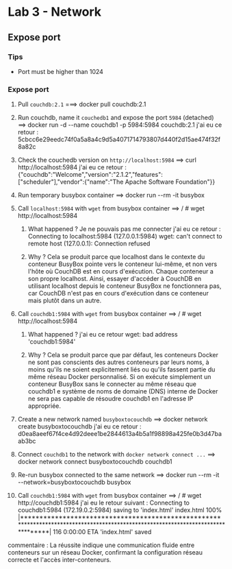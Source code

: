 # Lab 3 - Network

## Expose port

### Tips

- Port must be higher than 1024

### Expose port

1. Pull `couchdb:2.1`
===> docker pull couchdb:2.1

2. Run couchdb, name it `couchedb1` and expose the port `5984` (detached)
==> docker run -d --name couchdb1 -p 5984:5984 couchdb:2.1
j'ai eu ce retour : 5cbcc6e29eedc74f0a5a8a4c9d5a4071714793807d440f2d15ae474f32f8a82c

3. Check the couchedb version on `http://localhost:5984`
==> curl http://localhost:5984
j'ai eu ce retour :  {"couchdb":"Welcome","version":"2.1.2","features":["scheduler"],"vendor":{"name":"The Apache Software Foundation"}}

4. Run temporary busybox container
==>  docker run --rm -it busybox

5. Call `localhost:5984` with `wget` from busybox container 
==> / # wget http://localhost:5984
   
   1. What happened ?
   Je ne pouvais pas me connecter 
   j'ai eu ce retour :
   Connecting to localhost:5984 (127.0.0.1:5984)
   wget: can't connect to remote host (127.0.0.1): Connection refused
   
   2. Why ?
   Cela se produit parce que localhost dans le contexte du conteneur BusyBox pointe vers le conteneur lui-même, et non vers l'hôte où CouchDB est en cours d'exécution. Chaque conteneur a son propre localhost. Ainsi, essayer d'accéder à CouchDB en utilisant localhost depuis le conteneur BusyBox ne fonctionnera pas, car CouchDB n'est pas en cours d'exécution dans ce conteneur mais plutôt dans un autre.

6. Call `couchdb1:5984` with `wget` from busybox container
==> / # wget http://localhost:5984

   1. What happened ?
   j'ai eu ce retour 
   wget: bad address 'couchdb1:5984'

   2. Why ?
   Cela se produit parce que par défaut, les conteneurs Docker ne sont pas conscients des autres conteneurs par leurs noms, à moins qu'ils ne soient explicitement liés ou qu'ils fassent partie du même réseau Docker personnalisé. Si on exécute simplement un conteneur BusyBox sans le connecter au même réseau que couchdb1 e système de noms de domaine (DNS) interne de Docker ne sera pas capable de résoudre couchdb1 en l'adresse IP appropriée.

7. Create a new network named `busyboxtocouchdb`
==> docker network create busyboxtocouchdb
j'ai eu ce retour : d0ea8aeef67f4ce4d92deee1be2844613a4b5a1f98898a425fe0b3d47baab3bc

8. Connect `couchdb1` to the network with `docker network connect ...`
==> docker network connect busyboxtocouchdb couchdb1

9. Re-run busybox connected to the same network
==> docker run --rm -it --network=busyboxtocouchdb busybox

10. Call `couchdb1:5984` with `wget` from busybox container
==> / # wget http://couchdb1:5984
j'ai eu le retour suivant :
Connecting to couchdb1:5984 (172.19.0.2:5984)
saving to 'index.html'
index.html  100% |**********************************************************************************************************************************|   116  0:00:00 ETA
'index.html' saved

commentaire : La réussite indique une communication fluide entre conteneurs sur un réseau Docker, 
confirmant la configuration réseau correcte et l'accès inter-conteneurs.
